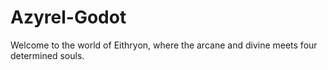 # Azyrel-Godot
Welcome to the world of Eithryon, where the arcane and divine meets four determined souls.
